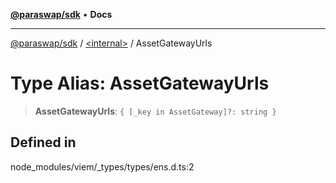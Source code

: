 [**@paraswap/sdk**](../../README.md) • **Docs**

***

[@paraswap/sdk](../../globals.md) / [\<internal\>](../README.md) / AssetGatewayUrls

# Type Alias: AssetGatewayUrls

> **AssetGatewayUrls**: `{ [_key in AssetGateway]?: string }`

## Defined in

node\_modules/viem/\_types/types/ens.d.ts:2
